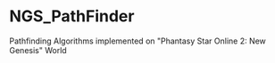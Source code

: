 # NGS_PathFinder
Pathfinding Algorithms implemented on "Phantasy Star Online 2: New Genesis" World 
